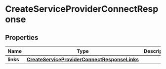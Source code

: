 
# CreateServiceProviderConnectResponse

## Properties
Name | Type | Description | Notes
------------ | ------------- | ------------- | -------------
**links** | [**CreateServiceProviderConnectResponseLinks**](CreateServiceProviderConnectResponseLinks.md) |  |  [optional]



